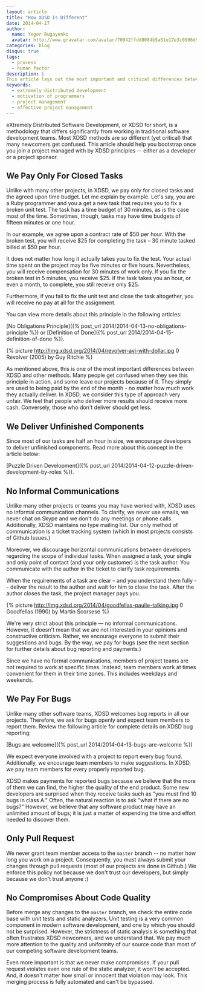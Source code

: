 ```yaml
---
layout: article
title: "How XDSD Is Different"
date: 2014-04-17
author:
  name: Yegor Bugayenko
  avatar: http://www.gravatar.com/avatar/70942ffdd8084b5a51e17e3c0996d53c?s=300
categories: blog
disqus: true
tags:
  - process
  - human factor
description: |
This article lays out the most important and critical differences between XDSD and traditional software development methodologies, including Agile
keywords:
  - extremely distributed development
  - motivation of programmers
  - project management
  - effective project management
---
```


eXtremely Distributed Software Development, or XDSD for short, is a methodology that differs significantly from working in traditional software development teams. Most XDSD methods are so different (yet critical) that many newcomers get confused. This article should help you bootstrap once you join a project managed with by XDSD principles -- either as a developer or a project sponsor.

## We Pay Only For Closed Tasks

Unlike with many other projects, in XDSD, we pay only for closed tasks and the agreed upon time budget. Let me explain by example. Let's say, you are a Ruby programmer and you a get a new task that requires you to fix a broken unit test. The task has a time budget of 30 minutes, as is the case most of the time. Sometimes, though, tasks may have time budgets of fifteen minutes or one hour.

In our example, we agree upon a contract rate of $50 per hour. With the broken test, you will receive $25 for completing the task – 30 minute tasked billed at $50 per hour.

It does not matter how long it actually takes you to fix the test. Your actual time spent on the project may be five minutes or five hours. Nevertheless, you will receive compensation for 30 minutes of work only. If you fix the broken test in 5 minutes, you receive $25. If the task takes you an hour, or even a month, to complete, you still receive only $25. 

Furthermore, if you fail to fix the unit test and close the task altogether, you will receive no pay at all for the assignment.

You can view more details about this principle in the following articles:

[No Obligations Principle]({% post_url 2014/2014-04-13-no-obligations-principle %}) 
or
[Definition of Done]({% post_url 2014/2014-04-15-definition-of-done %}).

{% picture http://img.xdsd.org/2014/04/revolver-avi-with-dollar.jpg 0 Revolver (2005) by Guy Ritchie %}

As mentioned above, this is one of the most important differences between XDSD and other methods. Many people get confused when they see this principle in action, and some leave our projects because of it. They simply are used to being paid by the end of the month - no matter how much work they actually deliver. In XDSD, we consider this type of approach very unfair. We feel that people who deliver more results should receive more cash. Conversely, those who don't deliver should get less.

## We Deliver Unfinished Components

Since most of our tasks are half an hour in size, we encourage developers to deliver unfinished components. Read more about this concept in the article below: 

[Puzzle Driven Development]({% post_url 2014/2014-04-12-puzzle-driven-development-by-roles %}).

## No Informal Communications

Unlike many other projects or teams you may have worked with, XDSD uses no informal communication channels. To clarify, we never use emails, we never chat on Skype and we don't do any meetings or phone calls. Additionally, XDSD maintains no type mailing list. Our only method of communication is a ticket tracking system (which in most projects consists of Github Issues.)

Moreover, we discourage horizontal communications between developers regarding the scope of individual tasks. When assigned a task, your single and only point of contact (and your only customer) is the task author. You communicate with the author in the ticket to clarify task requirements.

When the requirements of a task are clear – and you understand them fully -- deliver the result to the author and wait for him to close the task. After the author closes the task, the project manager pays you.

{% picture http://img.xdsd.org/2014/04/goodfellas-paulie-talking.jpg 0 Goodfellas (1990) by Martin Scorsese %}

We're very strict about this principle &mdash; no informal communications. However, it doesn't mean that we are not interested in your opinions and constructive criticism. Rather, we encourage everyone to submit their suggestions and bugs. By the way, we pay for bugs (see the next section for further details about bug reporting and payments.)

Since we have no formal communications, members of project teams are not required to work at specific times. Instead, team members work at times convenient for them in their time zones. This includes weekdays and weekends.

## We Pay For Bugs

Unlike many other software teams, XDSD welcomes bug reports in all our projects. Therefore, we ask for bugs openly and expect team members to report them.  Review the following article for complete details on XDSD bug reporting:

[Bugs are welcome]({% post_url 2014/2014-04-13-bugs-are-welcome %})

We expect everyone involved with a project to report every bug found. Additionally, we encourage team members to make suggestions. In XDSD, we pay team members for every properly reported bug. 

XDSD makes payments for reported bugs because we believe that the more of them we can find, the higher the quality of the end product. Some new developers are surprised when they receive tasks such as "you must find 10 bugs in class A." Often, the natural reaction is to ask "what if there are no bugs?" However, we believe that any software product may have an unlimited amount of bugs; it is just a matter of expending the time and effort needed to discover them.

## Only Pull Request

We never grant team member access to the `master` branch -- no matter how long you work on a project. Consequently, you must always submit your changes through pull requests (most of our projects are done in Github.)
We enforce this policy not because we don't trust our developers, but simply because we don't trust anyone :)

## No Compromises About Code Quality

Before merge any changes to the `master` branch, we check the entire code base with unit tests and static analyzers. Unit testing is a very common component in modern software development, and one by which you should not be surprised. However, the strictness of static analysis is something that often frustrates XDSD newcomers, and we understand that. We pay much more attention to the quality and uniformity of our source code than most of our competing software development teams.

Even more important is that we never make compromises. If your pull request violates even one rule of the static analyzer, it won't be accepted. And, it doesn't matter how small or innocent that violation may look. This merging process is fully automated and can't be bypassed.
